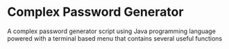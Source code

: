 # Complex Password Generator
A complex password generator script using Java programming language powered with a terminal based menu that contains several useful functions
